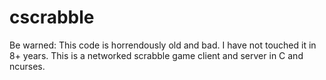 cscrabble
=========

Be warned: This code is horrendously old and bad. I have not touched it in 8+ years. This is a networked scrabble game client and server in C and ncurses.
